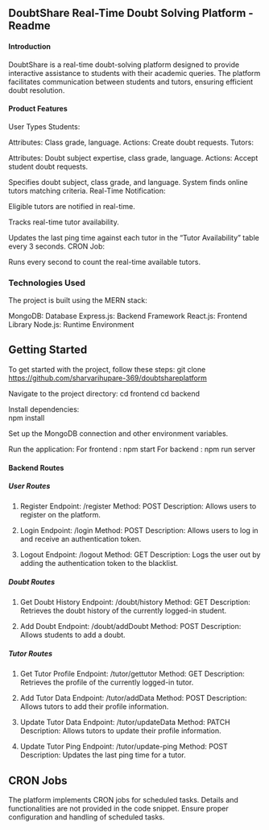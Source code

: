 
## DoubtShare Real-Time Doubt Solving Platform - Readme

#### Introduction
DoubtShare is a real-time doubt-solving platform designed to provide interactive assistance to students with their academic queries. The platform facilitates communication between students and tutors, ensuring efficient doubt resolution.

#### Product Features
User Types
Students:

Attributes: Class grade, language.
Actions: Create doubt requests.
Tutors:

Attributes: Doubt subject expertise, class grade, language.
Actions: Accept student doubt requests.

Specifies doubt subject, class grade, and language.
System finds online tutors matching criteria.
Real-Time Notification:

Eligible tutors are notified in real-time.

Tracks real-time tutor availability.

Updates the last ping time against each tutor in the “Tutor Availability” table every 3 seconds.
CRON Job:

Runs every second to count the real-time available tutors.


### Technologies Used
The project is built using the MERN stack:

MongoDB: Database
Express.js: Backend Framework
React.js: Frontend Library
Node.js: Runtime Environment

## Getting Started
To get started with the project, follow these steps:
git clone https://github.com/sharvarihupare-369/doubtshareplatform

Navigate to the project directory:
cd frontend
cd backend

Install dependencies:   
npm install

Set up the MongoDB connection and other environment variables.

Run the application:
For frontend : npm start
For backend : npm run server


#### Backend Routes
##### User Routes

1. Register
Endpoint: /register
Method: POST
Description: Allows users to register on the platform.

2. Login
Endpoint: /login
Method: POST
Description: Allows users to log in and receive an authentication token.

3. Logout
Endpoint: /logout
Method: GET
Description: Logs the user out by adding the authentication token to the blacklist.

##### Doubt Routes

1. Get Doubt History
Endpoint: /doubt/history
Method: GET
Description: Retrieves the doubt history of the currently logged-in student.

2. Add Doubt
Endpoint: /doubt/addDoubt
Method: POST
Description: Allows students to add a doubt.

##### Tutor Routes

1. Get Tutor Profile
Endpoint: /tutor/gettutor
Method: GET
Description: Retrieves the profile of the currently logged-in tutor.

2. Add Tutor Data
Endpoint: /tutor/addData
Method: POST
Description: Allows tutors to add their profile information.

3. Update Tutor Data
Endpoint: /tutor/updateData
Method: PATCH
Description: Allows tutors to update their profile information.

4. Update Tutor Ping
Endpoint: /tutor/update-ping
Method: POST
Description: Updates the last ping time for a tutor.

## CRON Jobs
The platform implements CRON jobs for scheduled tasks. Details and functionalities are not provided in the code snippet. Ensure proper configuration and handling of scheduled tasks.